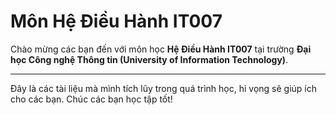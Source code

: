 # Môn Hệ Điều Hành IT007

Chào mừng các bạn đến với môn học **Hệ Điều Hành IT007** tại trường **Đại học Công nghệ Thông tin (University of Information Technology)**.

---

Đây là các tài liệu mà mình tích lũy trong quá trình học, hi vọng sẽ giúp ích cho các bạn. Chúc các bạn học tập tốt!
